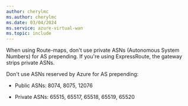 ```yaml
---
author: cherylmc
ms.author: cherylmc
ms.date: 03/04/2024
ms.service: azure-virtual-wan
ms.topic: include
---
```


When using Route-maps, don't use private ASNs (Autonomous System Numbers) for AS prepending. If you're using ExpressRoute, the gateway strips private ASNs. 

Don't use ASNs reserved by Azure for AS prepending:

* Public ASNs: 8074, 8075, 12076

* Private ASNs: 65515, 65517, 65518, 65519, 65520 

